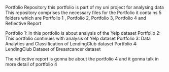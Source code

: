 Portfolio Repository
this portfolio is part of my uni project for analysing data
This repository comprises the necessary files for the Portfolio it contains 5 folders which are Portfolio 1 , Portfolio 2, Portfolio 3, Portfolio 4 and Reflective Report

Portfolio 1: In this portfolio is about analysis of the Yelp dataset Portfolio 2: This portfolio continues with analysis of Yelp dataset Portfolio 3: Data Analytics and Classification of LendingClub dataset Portfolio 4: LendingClub Dataset of Breastcancer dataset

The reflective report is gonna be about the portfolio 4 and it gonna talk in more detail of portfolio 4

